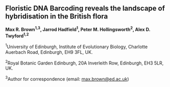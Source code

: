 ## Floristic DNA Barcoding reveals the landscape of hybridisation in the British flora

<b>Max R. Brown<sup>1,3</sup>, Jarrod Hadfield<sup>1</sup>, Peter M. Hollingsworth<sup>2</sup>, Alex D. Twyford<sup>1,2</sup></b>

<sup>1</sup>University of Edinburgh, Institute of Evolutionary Biology, Charlotte Auerbach Road, Edinburgh, EH9 3FL, UK.

<sup>2</sup>Royal Botanic Garden Edinburgh, 20A Inverleith Row, Edinburgh, EH3 5LR, UK.

<sup>3</sup>Author for correspondence (email: max.brown@ed.ac.uk)
